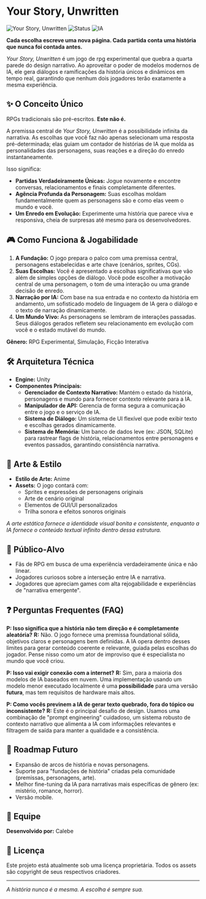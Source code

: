 # Your Story, Unwritten

![Your Story, Unwritten](https://img.shields.io/badge/Engine-Unity-000000?style=for-the-badge&logo=unity)
![Status](https://img.shields.io/badge/Status-Em%20Desenvolvimento-orange?style=for-the-badge)
![IA](https://img.shields.io/badge/Dialogos-Gerados%20por%20IA-blueviolet?style=for-the-badge)

**Cada escolha escreve uma nova página. Cada partida conta uma história que nunca foi contada antes.**

*Your Story, Unwritten* é um jogo de rpg experimental que quebra a quarta parede do design narrativo. Ao aproveitar o poder de modelos modernos de IA, ele gera diálogos e ramificações da história únicos e dinâmicos em tempo real, garantindo que nenhum dois jogadores terão exatamente a mesma experiência.

## ✨ O Conceito Único

RPGs tradicionais são pré-escritos. **Este não é.**

A premissa central de *Your Story, Unwritten* é a possibilidade infinita da narrativa. As escolhas que você faz não apenas selecionam uma resposta pré-determinada; elas guiam um contador de histórias de IA que molda as personalidades das personagens, suas reações e a direção do enredo instantaneamente.

Isso significa:
*   **Partidas Verdadeiramente Únicas:** Jogue novamente e encontre conversas, relacionamentos e finais completamente diferentes.
*   **Agência Profunda da Personagem:** Suas escolhas moldam fundamentalmente quem as personagens são e como elas veem o mundo e você.
*   **Um Enredo em Evolução:** Experimente uma história que parece viva e responsiva, cheia de surpresas até mesmo para os desenvolvedores.

## 🎮 Como Funciona & Jogabilidade

1.  **A Fundação:** O jogo prepara o palco com uma premissa central, personagens estabelecidas e arte chave (cenários, sprites, CGs).
2.  **Suas Escolhas:** Você é apresentado a escolhas significativas que vão além de simples opções de diálogo. Você pode escolher a motivação central de uma personagem, o tom de uma interação ou uma grande decisão de enredo.
3.  **Narração por IA:** Com base na sua entrada e no contexto da história em andamento, um sofisticado modelo de linguagem de IA gera o diálogo e o texto de narração dinamicamente.
4.  **Um Mundo Vivo:** As personagens se lembram de interações passadas. Seus diálogos gerados refletem seu relacionamento em evolução com você e o estado mutável do mundo.

**Gênero:** RPG Experimental, Simulação, Ficção Interativa

## 🛠️ Arquitetura Técnica

*   **Engine:** Unity
*   **Componentes Principais:**
    *   **Gerenciador de Contexto Narrativo:** Mantém o estado da história, personagens e mundo para fornecer contexto relevante para a IA.
    *   **Manipulador de API:** Gerencia de forma segura a comunicação entre o jogo e o serviço de IA.
    *   **Sistema de Diálogo:** Um sistema de UI flexível que pode exibir texto e escolhas gerados dinamicamente.
    *   **Sistema de Memória:** Um banco de dados leve (ex: JSON, SQLite) para rastrear flags de história, relacionamentos entre personagens e eventos passados, garantindo consistência narrativa.

## 🎨 Arte & Estilo

*   **Estilo de Arte:** Anime
*   **Assets:** O jogo contará com:
    *   Sprites e expressões de personagens originais
    *   Arte de cenário original
    *   Elementos de GUI/UI personalizados
    *   Trilha sonora e efeitos sonoros originais

*A arte estática fornece a identidade visual bonita e consistente, enquanto a IA fornece o conteúdo textual infinito dentro dessa estrutura.*

## 🎯 Público-Alvo

*   Fãs de RPG em busca de uma experiência verdadeiramente única e não linear.
*   Jogadores curiosos sobre a interseção entre IA e narrativa.
*   Jogadores que apreciam games com alta rejogabilidade e experiências de "narrativa emergente".

## ❓ Perguntas Frequentes (FAQ)

**P: Isso significa que a história não tem direção e é completamente aleatória?**
**R:** Não. O jogo fornece uma premissa foundational sólida, objetivos claros e personagens bem definidas. A IA opera dentro desses limites para gerar conteúdo coerente e relevante, guiada pelas escolhas do jogador. Pense nisso como um ator de improviso que é especialista no mundo que você criou.

**P: Isso vai exigir conexão com a internet?**
**R:** Sim, para a maioria dos modelos de IA baseados em nuvem. Uma implementação usando um modelo menor executado localmente é uma **possibilidade** para uma versão **futura**, mas tem requisitos de hardware mais altos.

**P: Como vocês previnem a IA de gerar texto quebrado, fora do tópico ou inconsistente?**
**R:** Este é o principal desafio de design. Usamos uma combinação de "prompt engineering" cuidadoso, um sistema robusto de contexto narrativo que alimenta a IA com informações relevantes e filtragem de saída para manter a qualidade e a consistência.

## 🔮 Roadmap Futuro

*   Expansão de arcos de história e novas personagens.
*   Suporte para "fundações de história" criadas pela comunidade (premissas, personagens, arte).
*   Melhor fine-tuning da IA para narrativas mais específicas de gênero (ex: mistério, romance, horror).
*   Versão mobile.

## 👥 Equipe

**Desenvolvido por:** Calebe


## 📄 Licença

Este projeto está atualmente sob uma licença proprietária. Todos os assets são copyright de seus respectivos criadores.

---

*A história nunca é a mesma. A escolha é sempre sua.*
